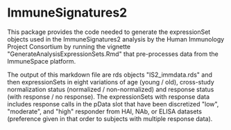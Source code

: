 ImmuneSignatures2
=================

This package provides the code needed to generate the expressionSet objects used in the ImmuneSignatures2 analysis by the Human Immunology Project Consortium by running the vignette "GenerateAnalysisExpressionSets.Rmd" that pre-processes data from the ImmuneSpace platform.

The output of this markdown file are rds objects "IS2_immdata.rds" and then expressionSets in eight variations of age (young / old), cross-study normalization status (normalized / non-normalized) and response status (with response / no response).  The expressionSets with response data includes response calls in the pData slot that have been discretized "low", "moderate", and "high" responder from HAI, NAb, or ELISA datasets (preference given in that order to subjects with multiple response data).
